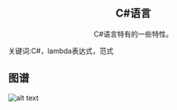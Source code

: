 <h2 align="center">C#语言</h2>
<p align="center">C#语言特有的一些特性。</p>
<p">关键词:C#，lambda表达式，范式</p>

## 图谱
![alt text](https://github.com/gonglei007/GameDevMind/blob/main/exports/2.3.C#语言.png?raw=true)
